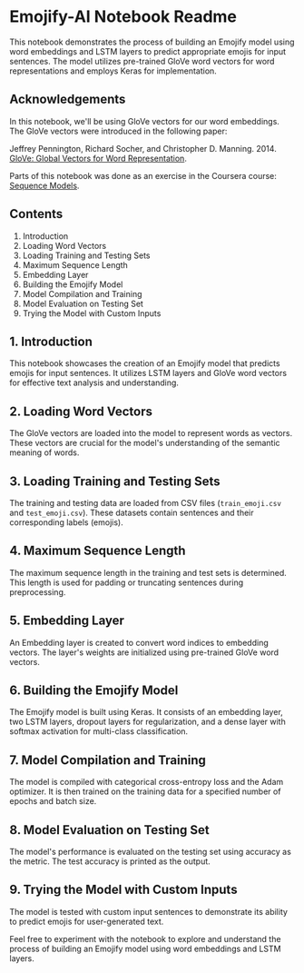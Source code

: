 # Emojify-AI Notebook Readme

This notebook demonstrates the process of building an Emojify model using word embeddings and LSTM layers to predict appropriate emojis for input sentences. The model utilizes pre-trained GloVe word vectors for word representations and employs Keras for implementation.

## Acknowledgements

In this notebook, we'll be using GloVe vectors for our word embeddings. The GloVe vectors were introduced in the following paper:

Jeffrey Pennington, Richard Socher, and Christopher D. Manning. 2014. [GloVe: Global Vectors for Word Representation](https://nlp.stanford.edu/pubs/glove.pdf).

Parts of this notebook was done as an exercise in the Coursera course: [Sequence Models](https://www.coursera.org/learn/nlp-sequence-models).

## Contents

1. Introduction
2. Loading Word Vectors
3. Loading Training and Testing Sets
4. Maximum Sequence Length
5. Embedding Layer
6. Building the Emojify Model
7. Model Compilation and Training
8. Model Evaluation on Testing Set
9. Trying the Model with Custom Inputs

## 1. Introduction

This notebook showcases the creation of an Emojify model that predicts emojis for input sentences. It utilizes LSTM layers and GloVe word vectors for effective text analysis and understanding.

## 2. Loading Word Vectors

The GloVe vectors are loaded into the model to represent words as vectors. These vectors are crucial for the model's understanding of the semantic meaning of words.

## 3. Loading Training and Testing Sets

The training and testing data are loaded from CSV files (`train_emoji.csv` and `test_emoji.csv`). These datasets contain sentences and their corresponding labels (emojis).

## 4. Maximum Sequence Length

The maximum sequence length in the training and test sets is determined. This length is used for padding or truncating sentences during preprocessing.

## 5. Embedding Layer

An Embedding layer is created to convert word indices to embedding vectors. The layer's weights are initialized using pre-trained GloVe word vectors.

## 6. Building the Emojify Model

The Emojify model is built using Keras. It consists of an embedding layer, two LSTM layers, dropout layers for regularization, and a dense layer with softmax activation for multi-class classification.

## 7. Model Compilation and Training

The model is compiled with categorical cross-entropy loss and the Adam optimizer. It is then trained on the training data for a specified number of epochs and batch size.

## 8. Model Evaluation on Testing Set

The model's performance is evaluated on the testing set using accuracy as the metric. The test accuracy is printed as the output.

## 9. Trying the Model with Custom Inputs

The model is tested with custom input sentences to demonstrate its ability to predict emojis for user-generated text.

Feel free to experiment with the notebook to explore and understand the process of building an Emojify model using word embeddings and LSTM layers.
